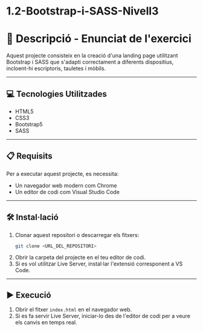 # 1.2-Bootstrap-i-SASS-Nivell3

# 📄 Descripció - Enunciat de l'exercici

Aquest projecte consisteix en la creació d'una landing page utilitzant Bootstrap i SASS que s'adapti correctament a diferents dispositius, incloent-hi escriptoris, tauletes i mòbils.

---

## 💻 Tecnologies Utilitzades

- HTML5  
- CSS3
- Bootstrap5
- SASS

---

## 📋 Requisits

Per a executar aquest projecte, es necessita:
- Un navegador web modern com Chrome
- Un editor de codi com Visual Studio Code

---

## 🛠️ Instal·lació

1. Clonar aquest repositori o descarregar els fitxers:  
   ```sh
   git clone <URL_DEL_REPOSITORI>
   ```  
2. Obrir la carpeta del projecte en el teu editor de codi.  
3. Si es vol utilitzar Live Server, instal·lar l'extensió corresponent a VS Code.  

---

## ▶️ Execució

1. Obrir el fitxer `index.html` en el navegador web.  
2. Si es fa servir Live Server, iniciar-lo des de l'editor de codi per a veure els canvis en temps real.
